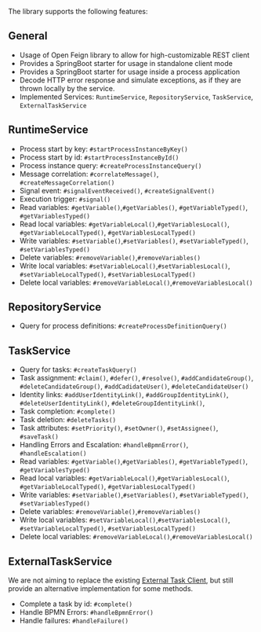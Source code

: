 The library supports the following features:

## General

* Usage of Open Feign library to allow for high-customizable REST client
* Provides a SpringBoot starter for usage in standalone client mode
* Provides a SpringBoot starter for usage inside a process application
* Decode HTTP error response and simulate exceptions, as if they are thrown locally by the service.
* Implemented Services: `RuntimeService`, `RepositoryService`, `TaskService`, `ExternalTaskService`

## RuntimeService

*  Process start by key: `#startProcessInstanceByKey()`
*  Process start by id: `#startProcessInstanceById()`
*  Process instance query: `#createProcessInstanceQuery()`
*  Message correlation: `#correlateMessage()`, `#createMessageCorrelation()`
*  Signal event: `#signalEventReceived()`, `#createSignalEvent()`
*  Execution trigger: `#signal()`
*  Read variables: `#getVariable()`,`#getVariables()`, `#getVariableTyped()`, `#getVariablesTyped()`
*  Read local variables: `#getVariableLocal()`,`#getVariablesLocal()`, `#getVariableLocalTyped()`, `#getVariablesLocalTyped()`
*  Write variables: `#setVariable()`,`#setVariables()`, `#setVariableTyped()`, `#setVariablesTyped()`
*  Delete variables: `#removeVariable()`,`#removeVariables()`
*  Write local variables: `#setVariableLocal()`,`#setVariablesLocal()`, `#setVariableLocalTyped()`, `#setVariablesLocalTyped()`
*  Delete local variables: `#removeVariableLocal()`,`#removeVariablesLocal()`

## RepositoryService

* Query for process definitions: `#createProcessDefinitionQuery()`

## TaskService 

* Query for tasks: `#createTaskQuery()`
* Task assignment: `#claim()`, `#defer()`, `#resolve()`, `#addCandidateGroup()`, `#deleteCandidateGroup()`, `#addCadidateUser()`, `#deleteCandidateUser()`
* Identity links: `#addUserIdentityLink()`, `#addGroupIdentityLink()`, `#deleteUserIdentityLink()`, `#deleteGroupIdentityLink()`,
* Task completion: `#complete()`
* Task deletion: `#deleteTasks()`
* Task attributes: `#setPriority()`, `#setOwner()`, `#setAssignee()`, `#saveTask()`
* Handling Errors and Escalation: `#handleBpmnError()`, `#handleEscalation()`
* Read variables: `#getVariable()`,`#getVariables()`, `#getVariableTyped()`, `#getVariablesTyped()`
* Read local variables: `#getVariableLocal()`,`#getVariablesLocal()`, `#getVariableLocalTyped()`, `#getVariablesLocalTyped()`
* Write variables: `#setVariable()`,`#setVariables()`, `#setVariableTyped()`, `#setVariablesTyped()`
* Delete variables: `#removeVariable()`,`#removeVariables()`
* Write local variables: `#setVariableLocal()`,`#setVariablesLocal()`, `#setVariableLocalTyped()`, `#setVariablesLocalTyped()`
* Delete local variables: `#removeVariableLocal()`,`#removeVariablesLocal()`

## ExternalTaskService

We are not aiming to replace the existing [External Task Client](https://docs.camunda.org/manual/latest/user-guide/ext-client/),
but still provide an alternative implementation for some methods.

* Complete a task by id: `#complete()`
* Handle BPMN Errors: `#handleBpmnError()`
* Handle failures: `#handleFailure()`
